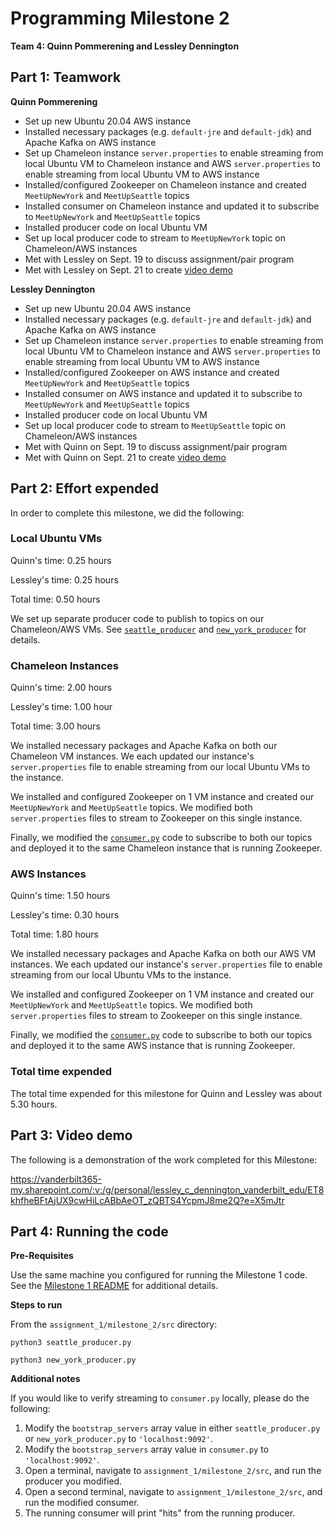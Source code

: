 # Programming Milestone 2

__Team 4: Quinn Pommerening and Lessley Dennington__

## Part 1: Teamwork

__Quinn Pommerening__

* Set up new Ubuntu 20.04 AWS instance
* Installed necessary packages (e.g. `default-jre` and `default-jdk`) and Apache
Kafka on AWS instance
* Set up Chameleon instance `server.properties` to enable streaming from local
Ubuntu VM to Chameleon instance and AWS `server.properties` to enable streaming
from local Ubuntu VM to AWS instance
* Installed/configured Zookeeper on Chameleon instance and created
 `MeetUpNewYork` and `MeetUpSeattle` topics
* Installed consumer on Chameleon instance and updated it to subscribe to
 `MeetUpNewYork` and `MeetUpSeattle` topics
* Installed producer code on local Ubuntu VM
* Set up local producer code to stream to `MeetUpNewYork` topic
on Chameleon/AWS instances
* Met with Lessley on Sept. 19 to discuss assignment/pair program
* Met with Lessley on Sept. 21 to create [video demo](#part-3-video-demo)

__Lessley Dennington__

* Set up new Ubuntu 20.04 AWS instance
* Installed necessary packages (e.g. `default-jre` and `default-jdk`) and Apache
Kafka on AWS instance
* Set up Chameleon instance `server.properties` to enable streaming from local
Ubuntu VM to Chameleon instance and AWS `server.properties` to enable streaming
from local Ubuntu VM to AWS instance
* Installed/configured Zookeeper on AWS instance and created
 `MeetUpNewYork` and `MeetUpSeattle` topics
* Installed consumer on AWS instance and updated it to subscribe to
 `MeetUpNewYork` and `MeetUpSeattle` topics
* Installed producer code on local Ubuntu VM
* Set up local producer code to stream to `MeetUpSeattle` topic
on Chameleon/AWS instances
* Met with Quinn on Sept. 19 to discuss assignment/pair program
* Met with Quinn on Sept. 21 to create [video demo](#part-3-video-demo)

## Part 2: Effort expended

In order to complete this milestone, we did the following:

### Local Ubuntu VMs

Quinn's time: 0.25 hours

Lessley's time: 0.25 hours

Total time: 0.50 hours

We set up separate producer code to publish to topics on our
Chameleon/AWS VMs. See [`seattle_producer`](src/seattle_producer.py) and
[`new_york_producer`](src/new_york_producer.py) for details.

### Chameleon Instances

Quinn's time: 2.00 hours

Lessley's time: 1.00 hour

Total time: 3.00 hours

We installed necessary packages and Apache Kafka on both our Chameleon VM instances.
We each updated our instance's `server.properties` file to enable streaming from
our local Ubuntu VMs to the instance.

We installed and configured Zookeeper on 1 VM instance and created
our `MeetUpNewYork` and `MeetUpSeattle` topics. We modified both
`server.properties` files to stream to Zookeeper on this single instance.

Finally, we modified the [`consumer.py`](src/consumer.py) code to subscribe to
both our topics and deployed it to the same Chameleon instance that is running
Zookeeper.

### AWS Instances

Quinn's time: 1.50 hours

Lessley's time: 0.30 hours

Total time: 1.80 hours

We installed necessary packages and Apache Kafka on both our AWS VM instances.
We each updated our instance's `server.properties` file to enable streaming from
our local Ubuntu VMs to the instance.

We installed and configured Zookeeper on 1 VM instance and created
our `MeetUpNewYork` and `MeetUpSeattle` topics. We modified both
`server.properties` files to stream to Zookeeper on this single instance.

Finally, we modified the [`consumer.py`](src/consumer.py) code to subscribe to
both our topics and deployed it to the same AWS instance that is running
Zookeeper.

### Total time expended

The total time expended for this milestone for Quinn and Lessley was about 5.30 hours.

## Part 3: Video demo

The following is a demonstration of the work completed for this Milestone:

https://vanderbilt365-my.sharepoint.com/:v:/g/personal/lessley_c_dennington_vanderbilt_edu/ET8khfheBFtAjUX9cwHiLcABbAeOT_zQBTS4YcpmJ8me2Q?e=X5mJtr

## Part 4: Running the code

__Pre-Requisites__

Use the same machine you configured for running the Milestone 1 code.
See the
[Milestone 1 README](../milestone_1/README.md) for additional
details.

__Steps to run__

From the `assignment_1/milestone_2/src` directory:

`python3 seattle_producer.py`

`python3 new_york_producer.py`

__Additional notes__

If you would like to verify streaming to `consumer.py` locally, please
do the following:

1. Modify the `bootstrap_servers` array value in either
`seattle_producer.py` or `new_york_producer.py` to `'localhost:9092'`.
2. Modify the `bootstrap_servers` array value in `consumer.py` to
`'localhost:9092'`.
3. Open a terminal, navigate to `assignment_1/milestone_2/src`, and
run the producer you modified.
4. Open a second terminal, navigate to `assignment_1/milestone_2/src`,
and run the modified consumer.
5. The running consumer will print "hits" from the running producer.
